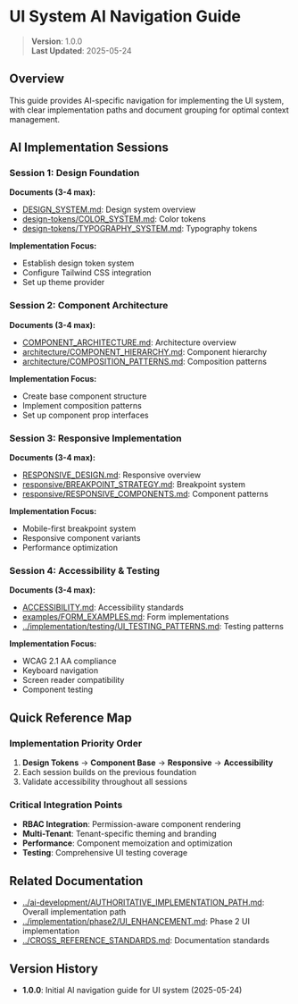 
# UI System AI Navigation Guide

> **Version**: 1.0.0  
> **Last Updated**: 2025-05-24

## Overview

This guide provides AI-specific navigation for implementing the UI system, with clear implementation paths and document grouping for optimal context management.

## AI Implementation Sessions

### Session 1: Design Foundation
**Documents (3-4 max):**
- [DESIGN_SYSTEM.md](DESIGN_SYSTEM.md): Design system overview
- [design-tokens/COLOR_SYSTEM.md](design-tokens/COLOR_SYSTEM.md): Color tokens
- [design-tokens/TYPOGRAPHY_SYSTEM.md](design-tokens/TYPOGRAPHY_SYSTEM.md): Typography tokens

**Implementation Focus:**
- Establish design token system
- Configure Tailwind CSS integration
- Set up theme provider

### Session 2: Component Architecture
**Documents (3-4 max):**
- [COMPONENT_ARCHITECTURE.md](COMPONENT_ARCHITECTURE.md): Architecture overview
- [architecture/COMPONENT_HIERARCHY.md](architecture/COMPONENT_HIERARCHY.md): Component hierarchy
- [architecture/COMPOSITION_PATTERNS.md](architecture/COMPOSITION_PATTERNS.md): Composition patterns

**Implementation Focus:**
- Create base component structure
- Implement composition patterns
- Set up component prop interfaces

### Session 3: Responsive Implementation
**Documents (3-4 max):**
- [RESPONSIVE_DESIGN.md](RESPONSIVE_DESIGN.md): Responsive overview
- [responsive/BREAKPOINT_STRATEGY.md](responsive/BREAKPOINT_STRATEGY.md): Breakpoint system
- [responsive/RESPONSIVE_COMPONENTS.md](responsive/RESPONSIVE_COMPONENTS.md): Component patterns

**Implementation Focus:**
- Mobile-first breakpoint system
- Responsive component variants
- Performance optimization

### Session 4: Accessibility & Testing
**Documents (3-4 max):**
- [ACCESSIBILITY.md](ACCESSIBILITY.md): Accessibility standards
- [examples/FORM_EXAMPLES.md](examples/FORM_EXAMPLES.md): Form implementations
- [../implementation/testing/UI_TESTING_PATTERNS.md](../implementation/testing/UI_TESTING_PATTERNS.md): Testing patterns

**Implementation Focus:**
- WCAG 2.1 AA compliance
- Keyboard navigation
- Screen reader compatibility
- Component testing

## Quick Reference Map

### Implementation Priority Order
1. **Design Tokens** → **Component Base** → **Responsive** → **Accessibility**
2. Each session builds on the previous foundation
3. Validate accessibility throughout all sessions

### Critical Integration Points
- **RBAC Integration**: Permission-aware component rendering
- **Multi-Tenant**: Tenant-specific theming and branding
- **Performance**: Component memoization and optimization
- **Testing**: Comprehensive UI testing coverage

## Related Documentation

- [../ai-development/AUTHORITATIVE_IMPLEMENTATION_PATH.md](../ai-development/AUTHORITATIVE_IMPLEMENTATION_PATH.md): Overall implementation path
- [../implementation/phase2/UI_ENHANCEMENT.md](../implementation/phase2/UI_ENHANCEMENT.md): Phase 2 UI implementation
- [../CROSS_REFERENCE_STANDARDS.md](../CROSS_REFERENCE_STANDARDS.md): Documentation standards

## Version History

- **1.0.0**: Initial AI navigation guide for UI system (2025-05-24)

